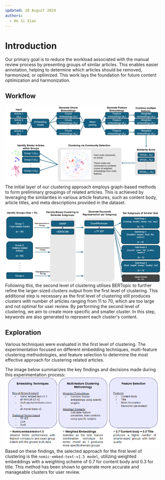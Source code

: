 ```yaml
---
updated: 20 August 2024
authors:
  - Ho Si Xian
---
```


# Introduction

Our primary goal is to reduce the workload associated with the manual review process by presenting groups of similar articles. This enables easier annotation, helping to determine which articles should be removed, harmonized, or optimized. This work lays the foundation for future content optimization and harmonization.

## Workflow

![First level clustering](./img/workflow_1.png)
The initial layer of our clustering approach employs graph-based methods to form preliminary groupings of related articles. This is achieved by leveraging the similarities in various article features, such as content body, article titles, and meta descriptions provided in the dataset.

![Second level clustering](./img/workflow_2.png)
Following this, the second level of clustering utilises BERTopic to further refine the larger-sized clusters output from the first level of clustering. This additional step is necessary as the first level of clustering still produces clusters with number of articles ranging from 11 to 70, which are too large and not optimal for user review. By performing the second level of clustering, we aim to create more specific and smaller cluster. In this step, keywords are also generated to represent each cluster's content.

## Exploration

Various techniques were evaluated in the first level of clustering. The experimentation focused on different embedding techniques, multi-feature clustering methodologies, and feature selection to determine the most effective approach for clustering related articles.

The image below summarizes the key findings and decisions made during this experimentation process:
![Exploration](./img/exploration.png)
Based on these findings, the selected approach for the first level of clustering is the `nomic-embed-text-v1.5 model`, utilizing weighted embeddings with a weighting scheme of 0.7 for content body and 0.3 for title. This method has been shown to generate more accurate and manageable clusters for user review.
